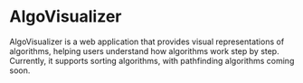 # AlgoVisualizer

AlgoVisualizer is a web application that provides visual representations of algorithms, helping users understand how algorithms work step by step. Currently, it supports sorting algorithms, with pathfinding algorithms coming soon.